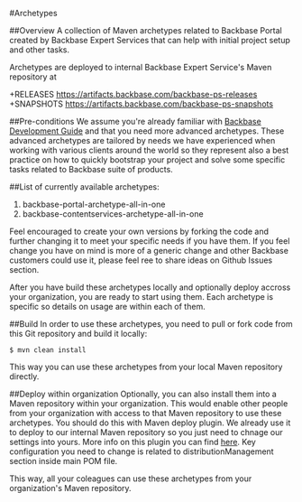 #Archetypes

##Overview
A collection of Maven archetypes related to Backbase Portal created by Backbase Expert Services that can help with initial project setup and other tasks.

Archetypes are deployed to internal Backbase Expert Service's Maven repository at

+RELEASES   https://artifacts.backbase.com/backbase-ps-releases  
+SNAPSHOTS  https://artifacts.backbase.com/backbase-ps-snapshots

##Pre-conditions
We assume you're already familiar with [Backbase Development Guide](https://my.backbase.com/doc-center/manuals/portal/inst_devl.html) and that you need more advanced archetypes. These advanced archetypes are tailored by needs we have experienced when working with various clients around the world so they represent also a best practice on how to quickly bootstrap your project and solve some specific tasks related to Backbase suite of products.

##List of currently available archetypes:
1. backbase-portal-archetype-all-in-one
2. backbase-contentservices-archetype-all-in-one

Feel encouraged to create your own versions by forking the code and further changing it to meet your specific needs if you have them. If you feel change you have on mind is more of a generic change and other Backbase customers could use it, please feel ree to share ideas on Github Issues section.

After you have build these archetypes locally and optionally deploy accross your organization, you are ready to start using them. Each archetype is specific so details on usage are within each of them.

##Build
In order to use these archetypes, you need to pull or fork code from this Git repository and build it locally:  

	$ mvn clean install

This way you can use these archetypes from your local Maven repository directly. 

##Deploy within organization
Optionally, you can also install them into a Maven repository within your organization. This would enable other people from your organization with access to that Maven repository to use these archetypes. You should do this with Maven deploy plugin. We already use it to deploy to our internal Maven repository so you just need to chnage our settings into yours. More info on this plugin you can find [here](http://maven.apache.org/plugins/maven-deploy-plugin). Key configuration you need to change is related to distributionManagement section inside main POM file.

This way, all your coleagues can use these archetypes from your organization's Maven repository. 
